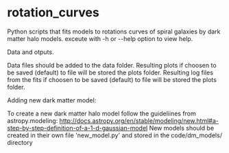 # rotation_curves

Python scripts that fits models to rotations curves of spiral galaxies by dark matter halo models.
exceute with -h or --help option to view help.

Data and otputs.

Data files should be added to the data folder.
Resulting plots if choosen to be saved (default) to file will be stored the plots folder.
Resulting log files from the fits if choosen to be saved (default) to file will be stored the plots folder.

Adding new dark matter model:

To create a new dark matter halo model follow the guideliines from astropy.modeling:
http://docs.astropy.org/en/stable/modeling/new.html#a-step-by-step-definition-of-a-1-d-gaussian-model
New models should be created in their own file 'new_model.py' and stored in the code/dm_models/ directory 
